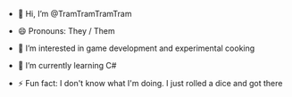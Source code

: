- 👋 Hi, I’m @TramTramTramTram
- 😄 Pronouns: They / Them

- 👀 I’m interested in game development and experimental cooking
- 🌱 I’m currently learning C#
- ⚡ Fun fact: I don't know what I'm doing. I just rolled a dice and got there
